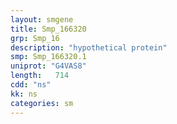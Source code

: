 ```yaml
---
layout: smgene
title: Smp_166320
grp: Smp_16
description: "hypothetical protein"
smp: Smp_166320.1
uniprot: "G4VAS8"
length:   714
cdd: "ns"
kk: ns
categories: sm
---
```

